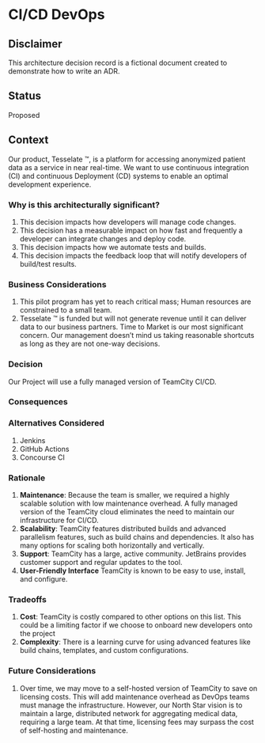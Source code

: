 # CI/CD DevOps

## Disclaimer

This architecture decision record is a fictional document created to demonstrate how to write an ADR.

## Status

Proposed

## Context

Our product, Tesselate ™, is a platform for accessing anonymized patient data as a service in near real-time. We want to
use continuous integration (CI) and continuous Deployment (CD) systems to enable an optimal development experience.

### Why is this architecturally significant?

1. This decision impacts how developers will manage code changes.
2. This decision has a measurable impact on how fast and frequently a developer can integrate changes and deploy code.
3. This decision impacts how we automate tests and builds.
4. This decision impacts the feedback loop that will notify developers of build/test results.

### Business Considerations

1. This pilot program has yet to reach critical mass; Human resources are constrained to a small team.
2. Tesselate ™ is funded but will not generate revenue until it can deliver data to our business partners. Time to
   Market is our most significant concern. Our management doesn’t mind us taking reasonable shortcuts as long as they
   are not one-way decisions.

### Decision

Our Project will use a fully managed version of TeamCity CI/CD.

### Consequences

### Alternatives Considered

1. Jenkins
2. GitHub Actions
3. Concourse CI

### Rationale

1. **Maintenance**: Because the team is smaller, we required a highly scalable solution with low maintenance overhead. A
   fully managed version of the TeamCity cloud eliminates the need to maintain our infrastructure for CI/CD.
2. **Scalability**: TeamCity features distributed builds and advanced parallelism features, such as build chains and
   dependencies. It also has many options for scaling both horizontally and vertically.
3. **Support**: TeamCity has a large, active community. JetBrains provides customer support and regular updates to the
   tool.
4. **User-Friendly Interface** TeamCity is known to be easy to use, install, and configure.

### Tradeoffs

1. **Cost**: TeamCity is costly compared to other options on this list. This could be a limiting factor if we choose to
   onboard new developers onto the project
2. **Complexity**: There is a learning curve for using advanced features like build chains, templates, and custom
   configurations.

### Future Considerations

1. Over time, we may move to a self-hosted version of TeamCity to save on licensing costs. This will add maintenance
   overhead as DevOps teams must manage the infrastructure. However, our North Star vision is to maintain a large,
   distributed network for aggregating medical data, requiring a large team. At that time, licensing fees may surpass
   the cost of self-hosting and maintenance. 
